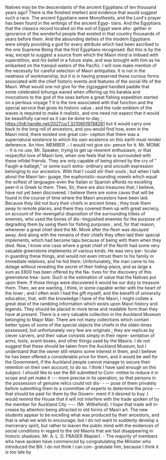 Natives may be the descendants of the ancient Egyptians of ten thousand years ago? There is the finished intellect and evidence that would suggest such a race. The ancient Egyptians were Monotheists, and the Lord's prayer has been found in the writings of the ancient Egyp- tians. And the Egyptians that the classics record located on the soil of Egypt were alto- gether in ignorance of the wonderful people that existed in that country thousands of years before them. And the abounding deities of the modern Egyptians were simply providing a god for every attribute which had been ascribed to the one Supreme Being that the first Egyptians recognised. But this is by the way, except to suggest a source from which the Maori mind is imbued with superstition, and his belief in a future state, and was brought with him as he embarked on the tranquil waters of the Pacific. I will now make mention of the necessity for careful selection of Maori antiquities. It is not in the neatness of workmanship, but it is in having preserved these curious forms associated with the chief historic events and features of the social life of the Maori. What would one not give for the zigzagged handled paddle that some celebrated tohunga waved when offering up his karakia and invocations to the god of the seas before a great fishing expedition started on a perilous voyage ? It is the lore associated with that function and the special service that gives its historic value ; and the rude emblem of the waves is required to make it realistic, and one need not expect that it would be beautifully carved as it can be done to-day ; https://hdl.handle.net/2027/uc1.32106019788261 but it would carry one back to the long roll of ancestors, and you would find how, even in the Maori mind, there existed one great con- ception that there was a supernatural existence to which his own existence on this earth must render deference. An Hon. MEMBER .- I would not give six- pence for it. Mr. MONK .- It is no use, Mr. Speaker, trying to get up reverent enthusiasm, or that respectful love of Maori lore, when one feels that he is surrounded with these infidel friends. They are only capable of being stirred by the cry of " Faugh-a-ballagh," or some such extra- ordinary and uncouth expression belonging to our ancestors. With that I could stir their souls ; but when I talk about the Maori lan- guage, the euphonistic-sounding vowels which equal the softest of languages-even the Italian or Spanish affords no excelling peer-it is Greek to them. Then, Sir, there are also treasures that, I believe, have not yet been discovered. I believe there are some caves that will be found in the course of time where the Maori ancestors have been laid. Because they did not bury their chiefs in ancient times ; they took them away to remote places, and there they covered them up with great secrecy, on account of the revengeful disposition of the surrounding tribes of enemies, who used the bones of dis- tinguished enemies for the purpose of degrading them by using them for fishing purposes ; and, for that reason, whenever a great chief died the Mr. Monk after the flesh was decayed away. And along with the remains of their chiefs they often laid their special implements, which had become tapu because of being with them when they died. Now, I know one case where a great chief of the North had some very valuable greenstone implements of various kinds. He was very par- ticular in guarding these things, and would not even intrust them to his family or immediate relatives, and he hid them. Unfortunately, the man came to his dotage without revealing the secret of their hiding-place, and as large a sum as £800 has been offered by the Na- tives for the discovery of this greenstone trea- sure. Such is the estimation of value that the Natives put upon them. If those things were discovered it would be our duty to treasure them. Then, we are wanting, I think, in some capable writer with the heart of the lover ; and I often wish I had the gift myself, and the benefit of university education, that, with the knowledge I have of the Maori, I might collate a great deal of the rambling information which exists upon Maori history and legends. They should be placed in more terse and readable form than they have at present. There is a very valuable collection in the Auckland Museum belonging to Major Mair. There are not many collections which contain better types of some of the special objects the chiefs in the olden times possessed, but unfortunately very few are originals ; they are replicas by clever carvers, and their value consists simply in their repre- sentation of arms, tools, scent-boxes, and other things used by the Maoris. I do not suggest that these should be taken from the Auckland Museum, but I understand that the owner still retains some interest in them, and I believe he has been offered a considerable price for them, and it would be well for the Government, if the Auckland people cannot manage to secure their retention on their own account, to do so. I think I have said enough on this subject. I should like to see the Bill submitted to Com- mittee to reduce it in scope and yet make it \--- more precise in its operation, so that persons in the possession of genuine relics could not dis- \- -- pose of them privately before submitting them to a committee of experts to determine the price \--- that should be paid for them by the Govern- ment if it desired to buy. I would remind the House that it will not interfere with the trade spoken of by the member for Auckland City \---- (Mr. Witheford). I hope that trade will in- crease by attention being attracted to old forms of Maori art. The new students appear to be excelling what was produced by their ancestors, and that is what we wish to encourage; but I do not want to suddenly develop a mercenary spirit, but rather to leaven the public mind with the evidences of social conditions in regard to the old Maoris that are fast disappearing in historic shadows. Mr. A. L. D. FRASER (Napier). - The majority of members who have spoken have commenced by congratulating the Minister who introduced the Bill. I do not think I can con- gratulate him, because I think it is too late by 